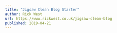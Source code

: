 ```yaml
---
title: "Jigsaw Clean Blog Starter"
author: Rick West
url: https://www.rickwest.co.uk/jigsaw-clean-blog
published: 2019-04-21
---
```

